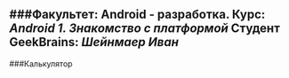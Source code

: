 ###Факультет: Android - разработка.
Курс: ***Android 1. Знакомство с платформой***
Студент GeekBrains: ***Шейнмаер Иван***
---
###Калькулятор
